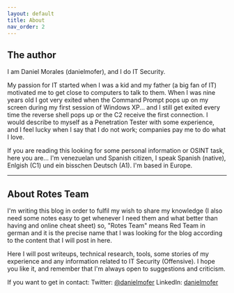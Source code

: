 ```yaml
---
layout: default
title: About
nav_order: 2
---
```


## The author
I am Daniel Morales (danielmofer), and I do IT Security.

My passion for IT started when I was a kid and my father (a big fan of IT) motivated me to get close to computers to talk to them.
When I was nine years old I got very exited when the Command Prompt pops up on my screen during my first session of Windows XP... and I still get exited every time the reverse shell pops up or the C2 receive the first connection. I would describe to myself as a Penetration Tester with some experience, and I feel lucky when I say that I do not work; companies pay me to do what I love.

If you are reading this looking for some personal information or OSINT task, here you are... I'm venezuelan und Spanish citizen, I speak Spanish (native), Enlgish (C1) und ein bisschen Deutsch (A1). I'm based in Europe.

---

## About Rotes Team

I'm writing this blog in order to fulfil my wish to share my knowledge (I also need some notes easy to get whenever I need them and what better than having and online cheat sheet) so, "Rotes Team" means Red Team in german and it is the precise name that I was looking for the blog according to the content that I will post in here.

Here I will post writeups, technical research, tools, some stories of my experience and any information related to IT Security (Offensive). I hope you like it, and remember that I'm always open to suggestions and criticism.

If you want to get in contact:
Twitter: [@danielmofer](https://twitter.com/danielmofer)
LinkedIn: [danielmofer](https://www.linkedin.com/in/danielmofer)

